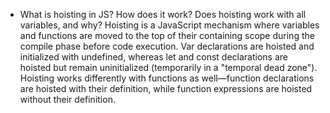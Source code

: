 - What is hoisting in JS? How does it work? Does hoisting work with all variables, and why?
Hoisting is a JavaScript mechanism where variables and functions are moved to the top of their containing scope during the compile phase before code execution. Var declarations are hoisted and initialized with undefined, whereas let and const declarations are hoisted but remain uninitialized (temporarily in a "temporal dead zone").
Hoisting works differently with functions as well—function declarations are hoisted with their definition, while function expressions are hoisted without their definition.
